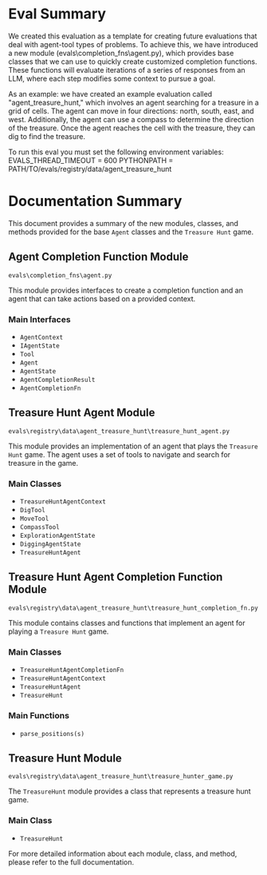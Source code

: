 # Eval Summary 
We created this evaluation as a template for creating future evaluations that deal with agent-tool types of problems. To achieve this, we have introduced a new module (evals\completion_fns\agent.py), which provides base classes that we can use to quickly create customized completion functions. These functions will evaluate iterations of a series of responses from an LLM, where each step modifies some context to pursue a goal.

As an example:
we have created an example evaluation called "agent_treasure_hunt," which involves an agent searching for a treasure in a grid of cells. The agent can move in four directions: north, south, east, and west. Additionally, the agent can use a compass to determine the direction of the treasure. Once the agent reaches the cell with the treasure, they can dig to find the treasure.

To run this eval you must set the following environment variables:
EVALS_THREAD_TIMEOUT = 600
PYTHONPATH = PATH/TO/evals/registry/data/agent_treasure_hunt


# Documentation Summary
This document provides a summary of the new modules, classes, and methods provided for the base `Agent` classes and the `Treasure Hunt` game.
## Agent Completion Function Module 
``` evals\completion_fns\agent.py ```

This module provides interfaces to create a completion function and an agent that can take actions based on a provided context.
### Main Interfaces 
- `AgentContext` 
- `IAgentState` 
- `Tool` 
- `Agent` 
- `AgentState` 
- `AgentCompletionResult` 
- `AgentCompletionFn`
## Treasure Hunt Agent Module 
``` evals\registry\data\agent_treasure_hunt\treasure_hunt_agent.py ```

This module provides an implementation of an agent that plays the `Treasure Hunt` game. The agent uses a set of tools to navigate and search for treasure in the game.
### Main Classes 
- `TreasureHuntAgentContext` 
- `DigTool` 
- `MoveTool` 
- `CompassTool` 
- `ExplorationAgentState` 
- `DiggingAgentState` 
- `TreasureHuntAgent`
## Treasure Hunt Agent Completion Function Module
``` evals\registry\data\agent_treasure_hunt\treasure_hunt_completion_fn.py ```

This module contains classes and functions that implement an agent for playing a `Treasure Hunt` game.
### Main Classes 
- `TreasureHuntAgentCompletionFn` 
- `TreasureHuntAgentContext` 
- `TreasureHuntAgent` 
- `TreasureHunt`
### Main Functions
- `parse_positions(s)`

## Treasure Hunt Module
``` evals\registry\data\agent_treasure_hunt\treasure_hunter_game.py ```

The `TreasureHunt` module provides a class that represents a treasure hunt game.
### Main Class 
- `TreasureHunt`

For more detailed information about each module, class, and method, please refer to the full documentation.